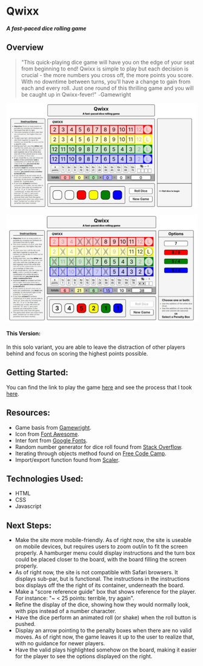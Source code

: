 # Qwixx
##### A fast-paced dice rolling game

## Overview
>"This quick-playing dice game will have you on the edge of your seat from beginning to end! Qwixx is simple to play but each decision is crucial - the more numbers you cross off, the more points you score. With no downtime between turns, you'll have a change to gain from each and every roll. Just one round of this thrilling game and you will be caught up in Qwixx-fever!"
> `-`Gamewright

![New Game Screenshot](/img/new-game-screenshot.jpg)

![In Game Screenshot](/img/in-game-screenshot.jpg)

#### This Version:
In this solo variant, you are able to leave the distraction of other players behind and focus on scoring the highest points possible.

## Getting Started:
You can find the link to play the game [here](https://jcogs94.github.io/qwixx/) and see the process that I took [here](/res/Project%20Week%201%20Timeline.pdf).

## Resources:
- Game basis from [Gamewright](https://gamewright.com/product/Qwixx).
- Icon from [Font Awesome](https://fontawesome.com/icons/dice?f=classic&s=solid).
- Inter font from [Google Fonts](https://fonts.google.com/specimen/Inter?query=inter).
- Random number generator for dice roll found from [Stack Overflow](https://stackoverflow.com/questions/1527803/generating-random-whole-numbers-in-javascript-in-a-specific-range).
- Iterating through objects method found on [Free Code Camp](https://www.freecodecamp.org/news/how-to-iterate-over-objects-in-javascript/).
- Import/export function found from [Scaler](https://www.scaler.com/topics/javascript/import-js-file-in-js/).

## Technologies Used:
- HTML
- CSS
- Javascript

## Next Steps:
- Make the site more mobile-friendly. As of right now, the site is useable on mobile devices, but requires users to zoom out/in to fit the screen properly. A hamburger menu could display instructions and the turn box could be placed closer to the board, with the board filling the screen properly.
- As of right now, the site is not compatible with Safari browsers. It displays sub-par, but is functional. The instructions in the instructions box displays off the the right of its container, underneath the board.
- Make a "score reference guide" box that shows reference for the player. For instance: "~ < 25 points: terrible, try again".
- Refine the display of the dice, showing how they would normally look, with pips instead of a number character.
- Have the dice perform an animated roll (or shake) when the roll button is pushed.
- Display an arrow pointing to the penalty boxes when there are no valid moves. As of right now, the game leaves it up to the user to realize that, with no guidance for newer players.
- Have the valid plays highlighted somehow on the board, making it easier for the player to see the options displayed on the right.
